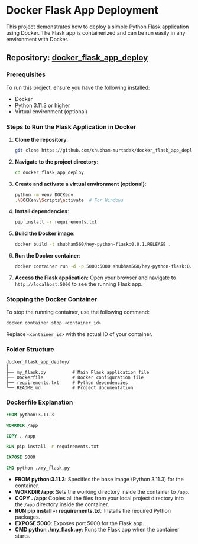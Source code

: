 
# Docker Flask App Deployment

This project demonstrates how to deploy a simple Python Flask application using Docker. The Flask app is containerized and can be run easily in any environment with Docker.

## Repository: [docker_flask_app_deploy](https://github.com/shubham-murtadak/docker_flask_app_deploy.git)

### Prerequisites

To run this project, ensure you have the following installed:

- Docker
- Python 3.11.3 or higher
- Virtual environment (optional)

### Steps to Run the Flask Application in Docker

1. **Clone the repository**:
   ```bash
   git clone https://github.com/shubham-murtadak/docker_flask_app_deploy.git
   ```

2. **Navigate to the project directory**:
   ```bash
   cd docker_flask_app_deploy
   ```

3. **Create and activate a virtual environment (optional)**:
   ```bash
   python -m venv DOCKenv
   .\DOCKenv\Scripts\activate  # For Windows
   ```

4. **Install dependencies**:
   ```bash
   pip install -r requirements.txt
   ```

5. **Build the Docker image**:
   ```bash
   docker build -t shubham560/hey-python-flask:0.0.1.RELEASE .
   ```

6. **Run the Docker container**:
   ```bash
   docker container run -d -p 5000:5000 shubham560/hey-python-flask:0.0.1.RELEASE
   ```

7. **Access the Flask application**:
   Open your browser and navigate to `http://localhost:5000` to see the running Flask app.

### Stopping the Docker Container

To stop the running container, use the following command:

```bash
docker container stop <container_id>
```

Replace `<container_id>` with the actual ID of your container.

### Folder Structure

```
docker_flask_app_deploy/
│
├── my_flask.py          # Main Flask application file
├── Dockerfile           # Docker configuration file
├── requirements.txt     # Python dependencies
└── README.md            # Project documentation
```

### Dockerfile Explanation

```Dockerfile
FROM python:3.11.3

WORKDIR /app

COPY . /app

RUN pip install -r requirements.txt

EXPOSE 5000

CMD python ./my_flask.py
```

- **FROM python:3.11.3**: Specifies the base image (Python 3.11.3) for the container.
- **WORKDIR /app**: Sets the working directory inside the container to `/app`.
- **COPY . /app**: Copies all the files from your local project directory into the `/app` directory inside the container.
- **RUN pip install -r requirements.txt**: Installs the required Python packages.
- **EXPOSE 5000**: Exposes port 5000 for the Flask app.
- **CMD python ./my_flask.py**: Runs the Flask app when the container starts.
